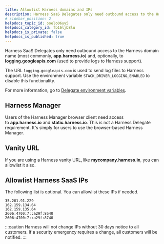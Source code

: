 ```yaml
---
title: Allowlist Harness domains and IPs
description: Harness SaaS Delegates only need outbound access to the Harness domain name (most commonly, app.harness.io) and, optionally, to logging.googleapis.com. The URL logging.googleapis.com is used to provi…
# sidebar_position: 2
helpdocs_topic_id: ooelo06uy5
helpdocs_category_id: fb16ljb8lu
helpdocs_is_private: false
helpdocs_is_published: true
---
```



Harness SaaS Delegates only need outbound access to the Harness domain name (most commonly, **app.harness.io**) and, optionally, to **logging.googleapis.com** (used to provide logs to Harness support).

The URL `logging.googleapis.com` is used to send log files to Harness support. Use the environment variable `STACK_DRIVER_LOGGING_ENABLED` to disable this functionality.

For more information, go to [Delegate environment variables](/docs/platform/delegates/delegate-reference/delegate-environment-variables/#stack_driver_logging_enabled).

## Harness Manager

Users of the Harness Manager browser client need access to **app.harness.io** and **static.harness.io**. This is not a Harness Delegate requirement. It's simply for users to use the browser-based Harness Manager.

## Vanity URL

If you are using a Harness vanity URL, like **mycompany.harness.io**, you can allowlist it also.

## Allowlist Harness SaaS IPs

The following list is optional. You can allowlist these IPs if needed.

```
35.201.91.229  
162.159.134.64  
162.159.135.64  
2606:4700:7::a29f:8640  
2606:4700:7::a29f:8740
```

:::caution
Harness will not change IPs without 30 days notice to all customers. If a security emergency requires a change, all customers will be notified.
:::

